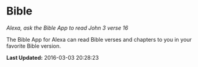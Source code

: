 # Bible
*Alexa, ask the Bible App to read John 3 verse 16*

The Bible App for Alexa can read Bible verses and chapters to you in your favorite Bible version.

**Last Updated:** 2016-03-03 20:28:23